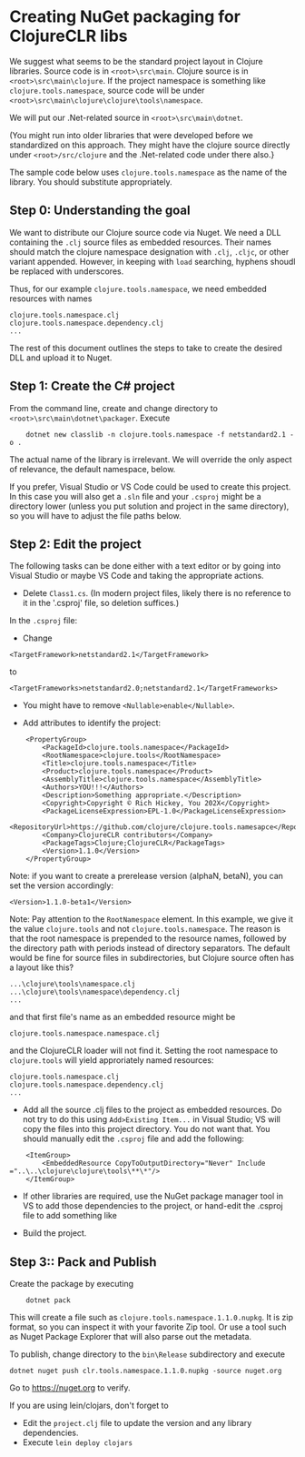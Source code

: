 # Creating NuGet packaging for ClojureCLR libs

We suggest what seems to be the standard project layout in Clojure libraries.  Source code is in `<root>\src\main`.  Clojure source is in `<root>\src\main\clojure`. 
 If the project namespace is something like `clojure.tools.namespace`, source code will be under `<root>\src\main\clojure\clojure\tools\namespace`. 

 We will put our .Net-related source in `<root>\src\main\dotnet`.

(You might run into older libraries that were developed before we standardized on this approach.  They might have the clojure source directly under `<root>/src/clojure` and the .Net-related code under there also.}

The sample code below uses `clojure.tools.namespace` as the name of the library.  You should substitute appropriately.

## Step 0: Understanding the goal

We want to distribute our Clojure source code via Nuget.  We need a DLL containing the `.clj` source files as embedded resources.  Their names should match the clojure namespace designation with `.clj`, `.cljc`, or other variant appended.  However, in keeping with `load` searching, hyphens shoudl be replaced with underscores.

Thus, for our example `clojure.tools.namespace`, we need embedded resources with names

```
clojure.tools.namespace.clj
clojure.tools.namespace.dependency.clj
...
```

The rest of this document outlines the steps to take to create the desired DLL and upload it to Nuget.

## Step 1: Create the C# project

From the command line, create and change directory to `<root>\src\main\dotnet\packager`. Execute

```
	dotnet new classlib -n clojure.tools.namespace -f netstandard2.1 -o . 
```
The actual name of the library is irrelevant.  We will override the only aspect of relevance, the default namespace, below.

If you prefer, Visual Studio or VS Code could be used to create this project.  In this case you will also get a `.sln` file and your `.csproj` might be a directory lower (unless you put solution and project in the same directory), so you will have to adjust the file paths below.

## Step 2: Edit the project
	
The following tasks can be done either with a text editor or by going into Visual Studio or maybe VS Code and taking the appropriate actions.

* Delete `Class1.cs`. (In modern project files, likely there is no reference to it in the '.csproj' file, so deletion suffices.)
	
In the `.csproj` file:

* Change 

```
<TargetFramework>netstandard2.1</TargetFramework>
```
 
 to 
 
 ```
 <TargetFrameworks>netstandard2.0;netstandard2.1</TargetFrameworks>
 ```

 * You might have to remove `<Nullable>enable</Nullable>`.

* Add attributes to identify the project:

```
	<PropertyGroup>
		<PackageId>clojure.tools.namespace</PackageId>
		<RootNamespace>clojure.tools</RootNamespace>		
		<Title>clojure.tools.namespace</Title>
		<Product>clojure.tools.namespace</Product>
		<AssemblyTitle>clojure.tools.namespace</AssemblyTitle>
		<Authors>YOU!!!</Authors>
		<Description>Something appropriate.</Description>
		<Copyright>Copyright © Rich Hickey, You 202X</Copyright>
		<PackageLicenseExpression>EPL-1.0</PackageLicenseExpression>
		<RepositoryUrl>https://github.com/clojure/clojure.tools.namesapce</RepositoryUrl>
		<Company>ClojureCLR contributors</Company>
		<PackageTags>Clojure;ClojureCLR</PackageTags>
		<Version>1.1.0</Version> 
	</PropertyGroup>
```
	
Note: if you want to create a prerelease version (alphaN, betaN), you can set the version accordingly:

```
<Version>1.1.0-beta1</Version> 
```

Note: Pay attention to the `RootNamespace` element.  In this example, we give it the value `clojure.tools` and not `clojure.tools.namespace`.  The reason is that the root namespace is prepended to the resource names, followed by the directory path with periods instead of directory separators.  The default would be fine for source files in subdirectories, but Clojure source often has a layout like this?

```
...\clojure\tools\namespace.clj
...\clojure\tools\namespace\dependency.clj
...
```

and that first file's name as an embedded resource might be

```
clojure.tools.namespace.namespace.clj
```

and the ClojureCLR loader will not find it. Setting the root namespace to `clojure.tools` will yield approriately named resources:


```
clojure.tools.namespace.clj
clojure.tools.namespace.dependency.clj
...
```


* Add all the source .clj files to the project as embedded resources.   Do not try to do this using `Add>Existing Item...` in Visual Studio; VS will copy the files into this project directory.  You do not want that. You should manually edit the `.csproj` file and add the following:  

```
	<ItemGroup>
		<EmbeddedResource CopyToOutputDirectory="Never" Include ="..\..\clojure\clojure\tools\**\*"/>
	</ItemGroup>
```

* If other libraries are required, use the NuGet package manager tool in VS to add those dependencies to the project, or hand-edit the .csproj file to add something like

	<ItemGroup>
		<PackageReference Include="clr.tools.reader" Version="1.3.4" />
	</ItemGroup>
	
		
* Build the project.


## Step 3:: Pack and Publish

Create the package by executing

```
    dotnet pack 
```	

This will create a file such as `clojure.tools.namespace.1.1.0.nupkg`.  It is zip format, so you can inspect it with your favorite Zip tool.  Or use a tool such as Nuget Package Explorer that will also parse out the metadata.

To publish, change directory to the `bin\Release` subdirectory and execute

```
dotnet nuget push clr.tools.namespace.1.1.0.nupkg -source nuget.org
```

Go to https://nuget.org to verify.

If you are using lein/clojars, don't forget to

* Edit the `project.clj` file to update the version and any library dependencies.
* Execute  `lein deploy clojars` 







	
